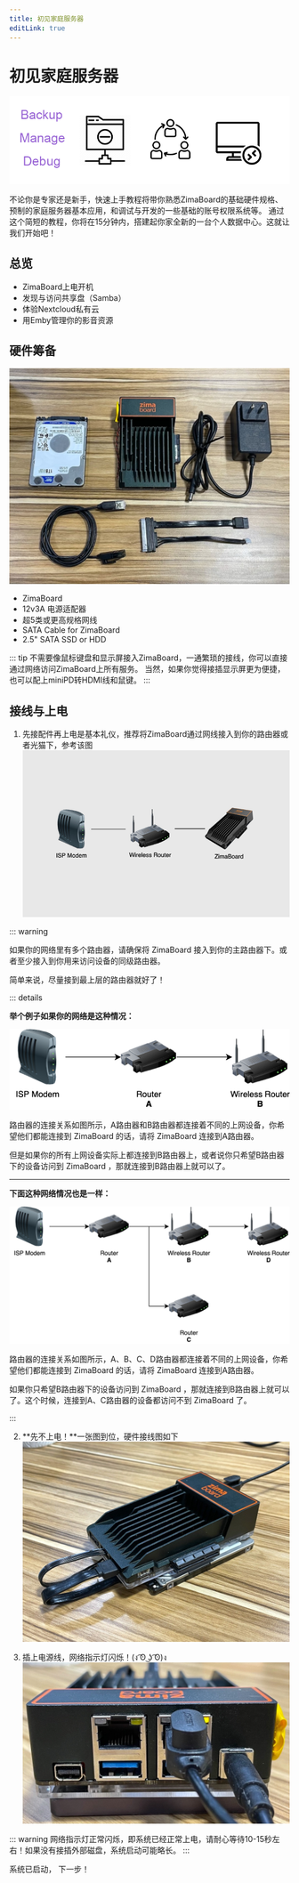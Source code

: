 ```yaml
---
title: 初见家庭服务器
editLink: true
---
```


# 初见家庭服务器

![zimaboard-get-started](./images/hero-image-get-started.png)

不论你是专家还是新手，快速上手教程将带你熟悉ZimaBoard的基础硬件规格、预制的家庭服务器基本应用，和调试与开发的一些基础的账号权限系统等。
通过这个简短的教程，你将在15分钟内，搭建起你家全新的一台个人数据中心。这就让我们开始吧！

## 总览

- ZimaBoard上电开机
- 发现与访问共享盘（Samba）
- 体验Nextcloud私有云
- 用Emby管理你的影音资源

## 硬件筹备

![zimaboard power on hardware list](./images/get-started-hardware-list.jpg)

<!-- <p style="text-align: center;" >
  <img src="/images/ZimaBoard/product_1.png" style="max-width: 33%; max-height: 200px;" />
  <img src="/images/Accessories/12V-3A-Power-Adapter-1.jpg" style="max-width: 33%; max-height: 200px;" />
  <img src="/images/Accessories/Cat5e-Ethernet-Cable-1.jpg" style="max-width: 33%; max-height: 200px;" />
</p> -->

- ZimaBoard 
- 12v3A 电源适配器
- 超5类或更高规格网线
- SATA Cable for ZimaBoard
- 2.5" SATA SSD or HDD

::: tip
不需要像鼠标键盘和显示屏接入ZimaBoard，一通繁琐的接线，你可以直接通过网络访问ZimaBoard上所有服务。
当然，如果你觉得接插显示屏更为便捷，也可以配上miniPD转HDMI线和鼠键。
:::

## 接线与上电

1. 先接配件再上电是基本礼仪，推荐将ZimaBoard通过网线接入到你的路由器或者光猫下，参考该图
![ethernet connection guide](./images/eth-connection.jpeg)

::: warning

如果你的网络里有多个路由器，请确保将 ZimaBoard 接入到你的主路由器下。或者至少接入到你用来访问设备的同级路由器。

简单来说，尽量接到最上层的路由器就好了！

::: details

**举个例子如果你的网络是这种情况：**

![Network Case 1](./images/network-case-1.png)

路由器的连接关系如图所示，A路由器和B路由器都连接着不同的上网设备，你希望他们都能连接到 ZimaBoard 的话，请将 ZimaBoard 连接到A路由器。

但是如果你的所有上网设备实际上都连接到B路由器上，或者说你只希望B路由器下的设备访问到 ZimaBoard ，那就连接到B路由器上就可以了。

---

**下面这种网络情况也是一样：**

![Network Case 2](./images/network-case-2.png)

路由器的连接关系如图所示，A、B、C、D路由器都连接着不同的上网设备，你希望他们都能连接到 ZimaBoard 的话，请将 ZimaBoard 连接到A路由器。

如果你只希望B路由器下的设备访问到 ZimaBoard ，那就连接到B路由器上就可以了。这个时候，连接到A、C路由器的设备都访问不到 ZimaBoard 了。


:::

2. **先不上电！**一张图到位，硬件接线图如下
![SATA and Ethernet Connection](./images/get-started-eth-connection.jpg)

3. 插上电源线，网络指示灯闪烁！(ง ͡ʘ ͜ʖ ͡ʘ)ง
![Power On](./images/get-started-power-on.jpg)

::: warning
网络指示灯正常闪烁，即系统已经正常上电，请耐心等待10-15秒左右！如果没有接插外部磁盘，系统启动可能略长。
:::

系统已启动， 下一步！
